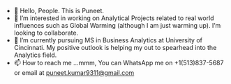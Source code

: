 - 👋 Hello, People. This is Puneet.
- 👀 I’m interested in working on Analytical Projects related to real world influences such as Global Warming (although I am just warming up). I’m looking to collaborate.
- 🌱 I’m currently pursuing MS in Business Analytics at University of Cincinnati. My positive outlook is helping my out to spearhead into the Analytics field.
- 📫 How to reach me ...mmm, You can WhatsApp me on +1(513)837-5687 or email at puneet.kumar9311@gmail.com

<!---
bhushanpuneet/bhushanpuneet is a ✨ special ✨ repository because its `README.md` (this file) appears on your GitHub profile.
You can click the Preview link to take a look at your changes.
--->
